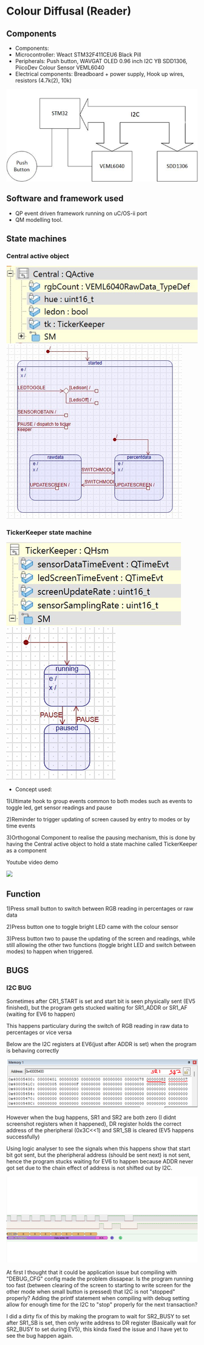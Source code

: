 # Colour Diffusal (Reader)
## Components
- Components:
- Microcontroller: Weact STM32F411CEU6 Black Pill
- Peripherals: Push button, WAVGAT OLED 0.96 inch I2C YB SDD1306, PiicoDev Colour Sensor VEML6040
- Electrical components: Breadboard + power supply, Hook up wires, resistors (4.7k(2), 10k)

![plot](./Images/ColourDiffusalSystem.jpg)

## Software and framework used
- QP event driven framework running on uC/OS-ii port
- QM modelling tool.

## State machines
### Central active object
![plot](./Images/Object_Central.jpg) 
![plot](./Images/StateMachine_Central.jpg)

### TickerKeeper state machine
![plot](./Images/Object_TickerKeeper.jpg) 
![plot](./Images/StateMachine_TickerKeeper.jpg)



- Concept used:

 1)Ultimate hook to group events common to both modes such as events to toggle led, get sensor readings and pause 
 
 2)Reminder to trigger updating of screen caused by entry to modes or by time events
 
 3)Orthogonal Component to realise the pausing mechanism, this is done by having the Central active object to hold a state machine called TickerKeeper as a component

Youtube video demo

[<img src="https://i.ytimg.com/vi/wuQkIFQZJ5Q/maxresdefault.jpg" width="50%">](https://www.youtube.com/watch?v=wuQkIFQZJ5Q "Colour Diffusal Demo")

## Function
1)Press small button to switch between RGB reading in percentages or raw data

2)Press button one to toggle bright LED came with the colour sensor

3)Press button two to pause the updating of the screen and readings, while still allowing the other two functions (toggle bright LED and switch between modes) to happen when triggered.

## BUGS
### I2C BUG
Sometimes after CR1_START is set and start bit is seen physically sent (EV5 finished), but the program gets stucked waiting for SR1_ADDR or SR1_AF (waiting for 
EV6 to happen)

This happens particulary during the switch of RGB reading in raw data to percentages or vice versa 

Below are the I2C registers at EV6(just after ADDR is set) when the program is behaving correctly

![plot](./Images/I2CRegCorrect.png)

However when the bug happens, SR1 and SR2 are both zero (I didnt screenshot registers when it happened), DR register holds the correct address of the pheripheral (0x3C<<1) and SR1_SB is cleared (EV5 happens successfully)

Using logic analyser to see the signals when this happens show that start bit got sent, but the pheripheral address (should be sent next) is not sent, hence the program stucks waiting for EV6 to happen because ADDR never got set due to the chain effect of address is not shifted out by I2C.

![plot](./Images/I2CAddressNotSending.jpg)

At first I thought that it could be application issue but compiling with "DEBUG_CFG" config made the problem dissapear. Is the program running too fast (between clearing of the screen to starting to write screen for the other mode when small button is pressed) that I2C is not "stopped" properly? Adding the printf statement when compiling with debug setting allow for enough time for the I2C to "stop" properly for the next transaction?

I did a dirty fix of this by making the program to wait for SR2_BUSY to set after SR1_SB is set, then only write address to DR register (Basically wait for SR2_BUSY to set during EV5), this kinda fixed the issue and I have yet to see the bug happen again.


 